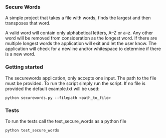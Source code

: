 ### Secure Words

A simple project that takes a file with words, finds the largest and then transposes that word.

A valid word will contain only alphabetical letters, A–Z or a–z. Any other word will be removed from consideration as the longest word.
If there are multiple longest words the application will exit and let the user know. The application will check for a newline and/or whitespace to determine if there is a new word.

### Getting started
The securewords application, only accepts one input. The path to the file must be provided.
To run the script simply run the script. If no file is provided the default example.txt will be used:

`python securewords.py --filepath <path_to_file>`

### Tests
To run the tests call the test_secure_words as a python file

`python test_secure_words`
